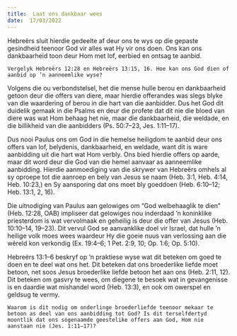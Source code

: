 ```yaml
---
title:  Laat ons dankbaar wees
date:  17/03/2022
---
```


Hebreërs sluit hierdie gedeelte af deur ons te wys op die gepaste gesindheid teenoor God vir alles wat Hy vir ons doen. Ons kan ons dankbaarheid toon deur Hom met lof, eerbied en ontsag te aanbid.

`Vergelyk Hebreërs 12:28 en Hebreërs 13:15, 16. Hoe kan ons God dien of aanbid op ’n aanneemlike wyse?`

Volgens die ou verbondstelsel, het die mense hulle berou en dankbaarheid getoon deur die offers van diere, maar hierdie offerandes was slegs blyke van die waardering of berou in die hart van die aanbidder. Dus het God dit duidelik gemaak in die Psalms en deur die profete dat dit nie die bloed van diere was wat Hom behaag het nie, maar die dankbaarheid, die weldade, en die billikheid van die aanbidders (Ps. 50:7–23, Jes. 1:11–17).

Dus nooi Paulus ons om God in die hemelse heiligdom te aanbid deur ons offers van lof, belydenis, dankbaarheid, en weldade, want dit is ware aanbidding uit die hart wat Hom verbly. Ons bied hierdie offers op aarde, maar dit word deur die God van die hemel aanvaar as aanneemlike aanbidding. Hierdie aanmoediging van die skrywer van Hebreërs omhels al sy oproepe tot die aanroep en bely van Jesus se naam (Heb. 3:1, Heb. 4:14, Heb. 10:23,) en Sy  aansporing dat ons moet bly goeddoen (Heb. 6:10–12; Heb. 13:1, 2, 16).

Die uitnodiging van Paulus aan gelowiges om “God welbehaaglik te dien” (Heb. 12:28, OAB) impliseer dat gelowiges nou inderdaad ’n koninklike priesterdom is wat vervolmaak en geheilig is deur die offer van Jesus (Heb. 10:10–14, 19–23). Dit vervul God se aanvanklike doel vir Israel, dat hulle ’n heilige volk moes wees waardeur Hy die goeie nuus van verlossing aan die wêreld kon verkondig (Ex. 19:4–6; 1 Pet. 2:9, 10; Op. 1:6; Op. 5:10).

Hebreërs 13:1–6 beskryf op ’n praktiese wyse wat dit beteken om goed te doen en te deel wat ons het. Dit beteken dat ons broederlike liefde moet betoon, net soos Jesus broederlike liefde betoon het aan ons (Heb. 2:11, 12). Dit beteken om gasvry te wees, om diegene te besoek wat in gevangenisse is en daardie wat mishandel word (Heb. 13:3), en ook om owerspel en geldsug te vermy.

`Waarom is dit nodig om onderlinge broederliefde teenoor mekaar te betoon as deel van ons aanbidding tot God? Is dit terselfdertyd moontlik dat ons sogenaamde geestelike offers aan God, Hom nie aanstaan nie (Jes. 1:11–17)?`
